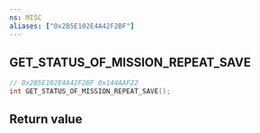 ```yaml
---
ns: MISC
aliases: ["0x2B5E102E4A42F2BF"]
---
```

## GET_STATUS_OF_MISSION_REPEAT_SAVE

```c
// 0x2B5E102E4A42F2BF 0x144AAF22
int GET_STATUS_OF_MISSION_REPEAT_SAVE();
```

## Return value

